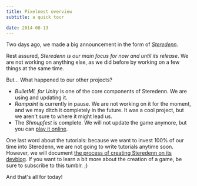 ```yaml
---
title: Pixelnest overview
subtitle: a quick tour

date: 2014-08-13
---
```


Two days ago, we made a big announcement in the form of [_Steredenn_](/2014/08/steredenn/).

Rest assured, _Steredenn is our main focus for now and until its release_. We are not working on anything else, as we did before by working on a few things at the same time.

But… What happened to our other projects?

- _BulletML for Unity_ is one of the core components of Steredenn. We are using and updating it.
- _Rampaint_ is currently in pause. We are not working on it for the moment, and we may ditch it completely in the future. It was a cool project, but we aren't sure to where it might lead us.
- The _Shmupfest_ is complete. We will not update the game anymore, but you can [play it online](http://pixelnest.io/shmupfest/play).

One last word about the tutorials: because we want to invest 100% of our time into Steredenn, we are not going to write tutorials anytime soon. However, we will document [the process of creating Steredenn on its devblog](http://steredenn-game.tumblr.com). If you want to learn a bit more about the creation of a game, be sure to subscribe to this tumblr. ;)

And that's all for today!
